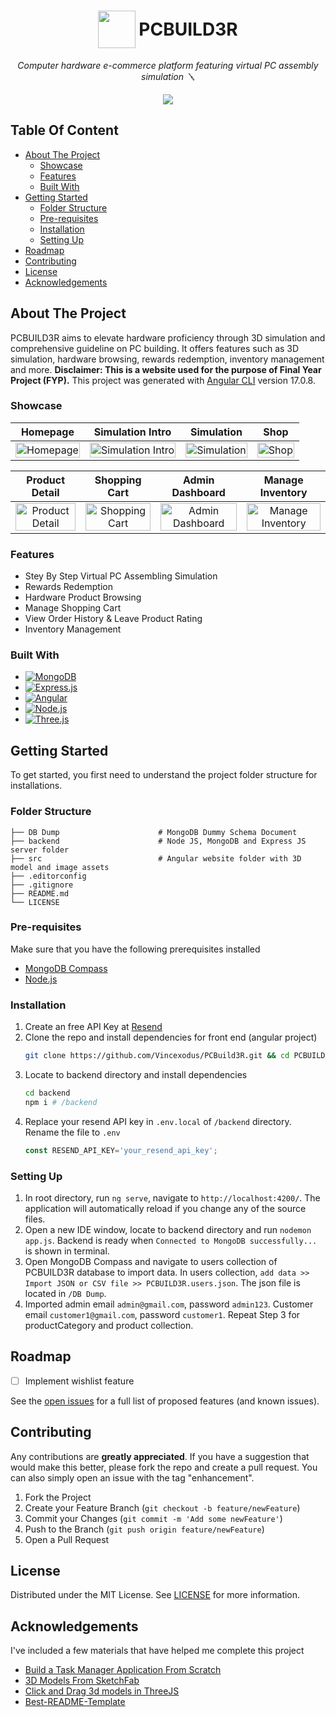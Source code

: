 <a name="readme-top"></a>

<h1 align="center" style="display: flex; justify-content: center; align-items: center;">
  <img src="/src/favicon.ico" style="width:60px;"/>
  <span style="padding-left: 5px;">PCBUILD3R</span>
</h1>

<p align="center">
  <i align="center">Computer hardware e-commerce platform featuring virtual PC assembly simulation 🪛</i>
</p>

<!-- TODO: Replace with DEMO GIF -->
<p align="center">
  <img src="/src/assets/readme images/homepage.png"/>
</p>

## Table Of Content

- [About The Project](#about-the-project)
    - [Showcase](#showcase)
    - [Features](#features)
    - [Built With](#built-with)
- [Getting Started](#getting-started)
    - [Folder Structure](#folder-structure)
    - [Pre-requisites](#pre-requisites)
    - [Installation](#installation)
    - [Setting Up](#setting-up)
- [Roadmap](#roadmap)
- [Contributing](#contributing)
- [License](#license)
- [Acknowledgements](#acknowledgements)

## About The Project

PCBUILD3R aims to elevate hardware proficiency through 3D simulation and comprehensive guideline on PC building. It offers features such as 3D simulation, hardware browsing, rewards redemption, inventory management and more. <span style="font-weight: bold">Disclaimer: This is a website used for the purpose of Final Year Project (FYP).</span> This project was generated with [Angular CLI](https://github.com/angular/angular-cli) version 17.0.8.

### Showcase

| Homepage | Simulation Intro | Simulation  | Shop |
:--------------------------------------------------------------------------------------------------------------------------------------------------------------------------------------: | :----------------------------------------------------------------------------------------------------------------------------------------------------------------------------------: | :----------------------------------------------------------------------------------------------------------------------------------------------------------------------------------------: | :----------------------------------------------------------------------------------------------------------------------------------------------------------------------------------------: |
| <img src="https://media.githubusercontent.com/media/Vincexodus/PCBuild3R/main/src/assets/readme images/homepage.png" title="Homepage" width="100%" crossorigin> | <img src="https://media.githubusercontent.com/media/Vincexodus/PCBuild3R/main/src/assets/readme images/intro_simulation.png" title="Simulation Intro" width="100%" crossorigin> | <img src="https://media.githubusercontent.com/media/Vincexodus/PCBuild3R/main/src/assets/readme images/simulation.png" title="Simulation" width="100%" crossorigin> | <img src="https://media.githubusercontent.com/media/Vincexodus/PCBuild3R/main/src/assets/readme images/shop.png" title="Shop" width="100%" crossorigin> |

| Product Detail | Shopping Cart | Admin Dashboard | Manage Inventory |
:--------------------------------------------------------------------------------------------------------------------------------------------------------------------------------------: | :----------------------------------------------------------------------------------------------------------------------------------------------------------------------------------: | :----------------------------------------------------------------------------------------------------------------------------------------------------------------------------------------: | :----------------------------------------------------------------------------------------------------------------------------------------------------------------------------------------: |
| <img src="https://media.githubusercontent.com/media/Vincexodus/PCBuild3R/main/src/assets/readme images/product_detail.png" title="Product Detail" width="100%" crossorigin> | <img src="https://media.githubusercontent.com/media/Vincexodus/PCBuild3R/main/src/assets/readme images/shopping_cart.png" title="Shopping Cart" width="100%" crossorigin> | <img src="https://media.githubusercontent.com/media/Vincexodus/PCBuild3R/main/src/assets/readme images/admin_dashboard.png" title="Admin Dashboard" width="100%" crossorigin> | <img src="https://media.githubusercontent.com/media/Vincexodus/PCBuild3R/main/src/assets/readme images/manage_inventory.png" title="Manage Inventory" width="100%" crossorigin> |

### Features

* Stey By Step Virtual PC Assembling Simulation
* Rewards Redemption
* Hardware Product Browsing
* Manage Shopping Cart
* View Order History & Leave Product Rating
* Inventory Management

### Built With

* [![MongoDB]][MongoDB-url]
* [![Express.js]][Express.js-url]
* [![Angular]][Angular-url]
* [![Node.js]][Node.js-url]
* [![Three.js]][Three.js-url]

## Getting Started

To get started, you first need to understand the project folder structure for installations.

### Folder Structure

    ├── DB Dump                      # MongoDB Dummy Schema Document
    ├── backend                      # Node JS, MongoDB and Express JS server folder
    ├── src                          # Angular website folder with 3D model and image assets
    ├── .editorconfig
    ├── .gitignore
    ├── README.md
    └── LICENSE

### Pre-requisites

Make sure that you have the following prerequisites installed
* [MongoDB Compass](https://www.mongodb.com/try/download/compass)
* [Node.js](https://nodejs.org/en/download/)

### Installation

1. Create an free API Key at [Resend](https://resend.com)
2. Clone the repo and install dependencies for front end (angular project)
   ```sh
   git clone https://github.com/Vincexodus/PCBuild3R.git && cd PCBUILD3R && npm install
   ```
3. Locate to backend directory and install dependencies
   ```sh
   cd backend
   npm i # /backend
   ```
4. Replace your resend API key in `.env.local` of `/backend` directory. Rename the file to `.env`
   ```js
   const RESEND_API_KEY='your_resend_api_key';
   ```

### Setting Up

1. In root directory, run `ng serve`, navigate to `http://localhost:4200/`. The application will automatically reload if you change any of the source files.
2. Open a new IDE window, locate to backend directory and run `nodemon app.js`. Backend is ready when `Connected to MongoDB successfully...` is shown in terminal.
3. Open MongoDB Compass and navigate to users collection of PCBUILD3R database to import data. In users collection, `add data >> Import JSON or CSV file >> PCBUILD3R.users.json`. The json file is located in `/DB Dump`.
4. Imported admin email `admin@gmail.com`, password `admin123`. Customer email `customer1@gmail.com`, password `customer1`. Repeat Step 3 for productCategory and product collection.

## Roadmap

- [ ] Implement wishlist feature
<!-- - [ ] Add Additional Templates w/ Examples
- [ ] Add "components" document to easily copy & paste sections of the readme
- [ ] Multi-language Support
    - [ ] Chinese
    - [ ] Spanish -->

See the [open issues](https://github.com/Vincexodus/PCBuild3R/issues) for a full list of proposed features (and known issues).

## Contributing

Any contributions are **greatly appreciated**. If you have a suggestion that would make this better, please fork the repo and create a pull request. You can also simply open an issue with the tag "enhancement".

1. Fork the Project
2. Create your Feature Branch (`git checkout -b feature/newFeature`)
3. Commit your Changes (`git commit -m 'Add some newFeature'`)
4. Push to the Branch (`git push origin feature/newFeature`)
5. Open a Pull Request

## License

Distributed under the MIT License. See [LICENSE][license-url] for more information.

## Acknowledgements

I've included a few materials that have helped me complete this project

* [Build a Task Manager Application From Scratch](https://www.youtube.com/watch?v=V-CeWkz1MNQ&list=PLIjdNHWULhPSZFDzQU6AnbVQNNo1NTRpd)
* [3D Models From SketchFab](https://sketchfab.com)
* [Click and Drag 3d models in ThreeJS](https://dev.to/calebmcolin/how-to-interactively-drag-3d-models-in-threejs-5a7h#:~:text=A%29%20Moving%20individual%20objects%20%28Object3D%29%201%201%29%20Create,Create%20a%20function%20to%20drag%20the%20object%20)
* [Best-README-Template](https://github.com/othneildrew/Best-README-Template)


[MongoDB]: https://img.shields.io/badge/MongoDB-%234ea94b.svg?style=for-the-badge&logo=mongodb&logoColor=white
[MongoDB-url]: https://www.mongodb.com/
[Express.js]: https://img.shields.io/badge/express.js-%23404d59.svg?style=for-the-badge&logo=express&logoColor=%2361DAFB
[Express.js-url]: https://expressjs.com/
[Angular]: https://img.shields.io/badge/angular-%23DD0031.svg?style=for-the-badge&logo=angular&logoColor=white
[Angular-url]: https://angular.io/
[Node.js]: https://img.shields.io/badge/node.js-6DA55F?style=for-the-badge&logo=node.js&logoColor=white
[Node.js-url]: https://nodejs.org/en
[Three.js]: https://img.shields.io/badge/threejs-black?style=for-the-badge&logo=three.js&logoColor=white
[Three.js-url]: https://threejs.org/
[LICENSE-url]: https://github.com/Vincexodus/PCBuild3R/blob/main/LICENSE